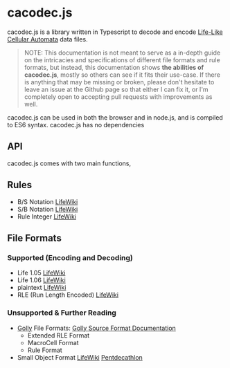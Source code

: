 
# cacodec.js

cacodec.js is a library written in Typescript to decode and encode [Life-Like Cellular Automata](https://conwaylife.com/wiki/Life-like_cellular_automaton) data files.

> NOTE: This documentation is not meant to serve as a in-depth guide on the intricacies and specifications of 
> different file formats and rule formats, but instead, this documentation shows **the abilities of cacodec.js**, mostly
> so others can see if it fits their use-case. If there is anything that may be missing or broken, please don't hesitate
> to leave an issue at the Github page so that either I can fix it, or I'm completely open to accepting pull requests with
> improvements as well.

cacodec.js can be used in both the browser and in node.js, and is compiled to ES6 syntax.
cacodec.js has no dependencies 

## API

cacodec.js comes with two main functions, 

## Rules

- B/S Notation [LifeWiki](https://conwaylife.com/wiki/Rulestring)
- S/B Notation [LifeWiki](https://conwaylife.com/wiki/Rulestring)
- Rule Integer [LifeWiki](https://conwaylife.com/wiki/Rulestring)

## File Formats

### Supported (Encoding and Decoding)

- Life 1.05 [LifeWiki](https://conwaylife.com/wiki/Life_1.05)
- Life 1.06 [LifeWiki](https://conwaylife.com/wiki/Life_1.06)
- plaintext [LifeWiki](https://conwaylife.com/wiki/Plaintext)
- RLE (Run Length Encoded) [LifeWiki](https://conwaylife.com/wiki/Run_Length_Encoded)

### Unsupported & Further Reading

- [Golly](https://golly.sourceforge.net/) File Formats: [Golly Source Format Documentation](https://golly.sourceforge.net/Help/formats.html#rle)
  - Extended RLE Format
  - MacroCell Format
  - Rule Format
- Small Object Format [LifeWiki](https://conwaylife.com/wiki/Small_object_format) [Pentdecathlon](https://web.archive.org/web/20211102020428/http://pentadecathlon.com/objects/definitions/definitions.php)
